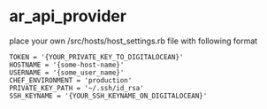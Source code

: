 # ar_api_provider
place your own /src/hosts/host_settings.rb file with following format

    TOKEN = '{YOUR_PRIVATE_KEY_TO_DIGITALOCEAN}'
    HOSTNAME = '{some-host-name}'
    USERNAME = '{some_user_name}'
    CHEF_ENVIRONMENT = 'production'
    PRIVATE_KEY_PATH = '~/.ssh/id_rsa'
    SSH_KEYNAME = '{YOUR_SSH_KEYNAME_ON_DIGITALOCEAN}'

